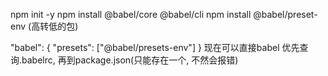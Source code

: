npm init -y
npm install @babel/core @babel/cli
npm install @babel/preset-env (高转低的包)

"babel": {
    "presets": ["@babel/presets-env"]
}
现在可以直接babel
优先查询.babelrc, 再到package.json(只能存在一个, 不然会报错)